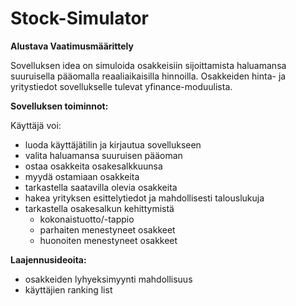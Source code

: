 # Stock-Simulator

**Alustava Vaatimusmäärittely**

Sovelluksen idea on simuloida osakkeisiin sijoittamista haluamansa suuruisella pääomalla reaaliaikaisilla hinnoilla. 
Osakkeiden hinta- ja yritystiedot sovellukselle tulevat yfinance-moduulista.

**Sovelluksen toiminnot:**

Käyttäjä voi:

- luoda käyttäjätilin ja kirjautua sovellukseen
- valita haluamansa suuruisen pääoman
- ostaa osakkeita osakesalkkuunsa
- myydä ostamiaan osakkeita
- tarkastella saatavilla olevia osakkeita
- hakea yrityksen esittelytiedot ja mahdollisesti talouslukuja
- tarkastella osakesalkun kehittymistä
    - kokonaistuotto/-tappio
    - parhaiten menestyneet osakkeet
    - huonoiten menestyneet osakkeet



**Laajennusideoita:**

- osakkeiden lyhyeksimyynti mahdollisuus
- käyttäjien ranking list


